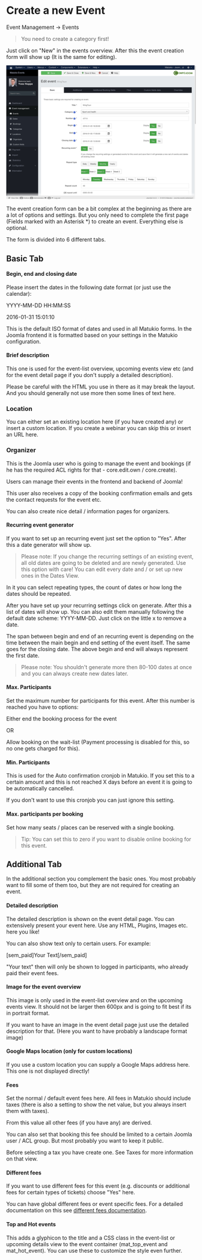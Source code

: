 # Create a new Event

Event Management -> Events

> You need to create a category first!

Just click on "New" in the events overview. After this the event creation form will show up (It is the same for editing).

![](event-new.jpg)

The event creation form can be a bit complex at the beginning as there are a lot of options and settings. But you only need to complete the first page (Fields marked with an Asterisk *) to create an event. Everything else is optional.

The form is divided into 6 different tabs.

## Basic Tab

#### Begin, end and closing date

Please insert the dates in the following date format (or just use the calendar):

YYYY-MM-DD HH:MM:SS

2016-01-31 15:01:10

This is the default ISO format of dates and used in all Matukio forms. In the Joomla frontend it is formatted based on your settings in the Matukio configuration.

#### Brief description

This one is used for the event-list overview, upcoming events view etc (and for the event detail page if you don't supply a detailed description).

Please be careful with the HTML you use in there as it may break the layout. And you should generally not use more then some lines of text here.

### Location

You can either set an existing location here (if you have created any) or insert a custom location. If you create a webinar you can skip this or insert an URL here.

### Organizer

This is the Joomla user who is going to manage the event and bookings (if he has the required ACL rights for that - core.edit.own / core.create). 

Users can manage their events in the frontend and backend of Joomla!

This user also receives a copy of the booking confirmation emails and gets the contact requests for the event etc.

You can also create nice detail / information pages for organizers.

#### Recurring event generator

If you want to set up an recurring event just set the option to "Yes". After this a date generator will show up.

> Please note: If you change the recurring settings of an existing event, all old dates are going to be deleted and are newly generated. Use this option with care! You can edit every date and / or set up new ones in the Dates View.

In it you can select repeating types, the count of dates or how long the dates should be repeated.

After you have set up your recurring settings click on generate. After this a list of dates will show up. You can also edit them manually following the default date scheme: YYYY-MM-DD. Just click on the little x to remove a date.

The span between begin and end of an recurring event is depending on the time between the main begin and end setting of the event itself. The same goes for the closing date. The above begin and end will always represent the first date.

> Please note: You shouldn't generate more then 80-100 dates at once and you can always create new dates later.

#### Max. Participants

Set the maximum number for participants for this event. After this number is reached you have to options:

Either end the booking process for the event

OR

Allow booking on the wait-list (Payment processing is disabled for this, so no one gets charged for this).

#### Min. Participants

This is used for the Auto confirmation cronjob in Matukio. If you set this to a certain amount and this is not reached X days before an event it is going to be automatically cancelled.

If you don't want to use this cronjob you can just ignore this setting.

#### Max. participants per booking

Set how many seats / places can be reserved with a single booking.

> Tip: You can set this to zero if you want to disable online booking for this event.

## Additional Tab

In the additional section you complement the basic ones. You most probably want to fill some of them too, but they are not required for creating an event.

#### Detailed description

The detailed description is shown on the event detail page. You can extensively present your event here. Use any HTML, Plugins, Images etc. here you like!

You can also show text only to certain users. For example:

[sem_paid]Your Text[/sem_paid]

"Your text" then will only be shown to logged in participants, who already paid their event fees.

#### Image for the event overview

This image is only used in the event-list overview and on the upcoming events view. It should not be larger then 600px and is going to fit best if its in portrait format.

If you want to have an image in the event detail page just use the detailed description for that. (Here you want to have probably a landscape format image)

#### Google Maps location (only for custom locations)

If you use a custom location you can supply a Google Maps address here. This one is not displayed directly!

#### Fees

Set the normal / default event fees here. All fees in Matukio should include taxes (there is also a setting to show the net value, but you always insert them with taxes).

From this value all other fees (if you have any) are derived.

You can also set that booking  this fee should be limited to a certain Joomla user / ACL group. But most probably you want to keep it public.

Before selecting a tax you have create one. See Taxes for more information on that view.

#### Different fees

If you want to use different fees for this event (e.g. discounts or additional fees for certain types of tickets) choose "Yes" here.

You can have global different fees or event specific fees. For a detailed documentation on this see [different fees documentation](different_fees.md).

#### Top and Hot events

This adds a glyphicon to the title and a CSS class in the event-list or upcoming details view to the event container (mat_top_event and mat_hot_event). You can use these to customize the style even further.

